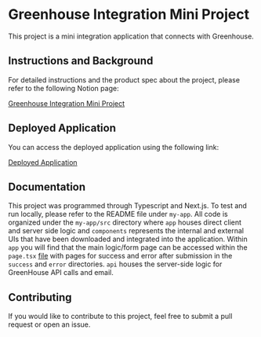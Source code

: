 # Greenhouse Integration Mini Project

This project is a mini integration application that connects with Greenhouse. 

## Instructions and Background

For detailed instructions and the product spec about the project, please refer to the following Notion page:

[Greenhouse Integration Mini Project](https://thankful-bell-2e3.notion.site/Paraform-Mini-Project-13047b28d70c80f6bc9fecf9ddb2a4cc?pvs=4)

## Deployed Application

You can access the deployed application using the following link:

[Deployed Application](https://paraform-five.vercel.app/)

## Documentation 

This project was programmed through Typescript and Next.js. To test and run locally, please refer to the README file under `my-app`. All code is organized under 
the `my-app/src` directory where `app` houses direct client and server side logic and `components` represents the internal and external UIs that have been downloaded 
and integrated into the application. Within `app` you will find that the main logic/form page can be accessed within the `page.tsx` [file](https://github.com/nchen55555/recruiting/blob/main/my-app/src/app/page.tsx)
with pages for success and error after submission in the `success` and `error` directories. `api` houses the server-side 
logic for GreenHouse API calls and email. 

## Contributing

If you would like to contribute to this project, feel free to submit a pull request or open an issue.

